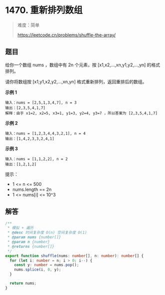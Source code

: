 # 1470. 重新排列数组

> 难度：简单
>
> https://leetcode.cn/problems/shuffle-the-array/

## 题目

给你一个数组 nums ，数组中有 2n 个元素，按 [x1,x2,...,xn,y1,y2,...,yn] 的格式排列。

请你将数组按 [x1,y1,x2,y2,...,xn,yn] 格式重新排列，返回重排后的数组。

**示例 1**

```
输入：nums = [2,5,1,3,4,7], n = 3
输出：[2,3,5,4,1,7]
解释：由于 x1=2, x2=5, x3=1, y1=3, y2=4, y3=7 ，所以答案为 [2,3,5,4,1,7]
```

**示例 2**

```
输入：nums = [1,2,3,4,4,3,2,1], n = 4
输出：[1,4,2,3,3,2,4,1]
```

**示例 3**

```
输入：nums = [1,1,2,2], n = 2
输出：[1,2,1,2]
```

提示：

- 1 <= n <= 500
- nums.length == 2n
- 1 <= nums[i] <= 10^3

## 解答

```typescript
/**
 * 模拟 + 遍历
 * @desc 时间复杂度 O(n) 空间复杂度 O(1)
 * @param nums {number[]}
 * @param n {number}
 * @returns {number[]}
 */
export function shuffle(nums: number[], n: number): number[] {
  for (let i: number = n; i > 0; i--) {
    const y: number = nums.pop();
    nums.splice(i, 0, y);
  }

  return nums;
}
```
